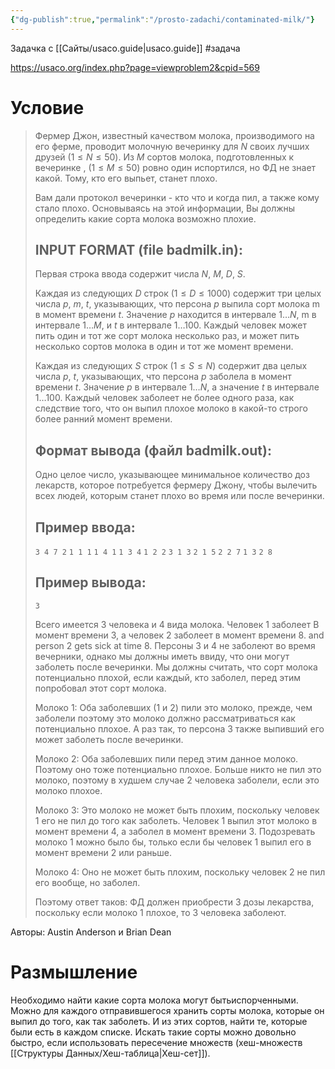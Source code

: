 ```yaml
---
{"dg-publish":true,"permalink":"/prosto-zadachi/contaminated-milk/"}
---
```


Задачка с [[Сайты/usaco.guide\|usaco.guide]] #задача 

https://usaco.org/index.php?page=viewproblem2&cpid=569
<style> .container {font-family: sans-serif; text-align: center;} .button-wrapper button {z-index: 1;height: 40px; width: 100px; margin: 10px;padding: 5px;} .excalidraw .App-menu_top .buttonList { display: flex;} .excalidraw-wrapper { height: 800px; margin: 50px; position: relative;} :root[dir="ltr"] .excalidraw .layer-ui__wrapper .zen-mode-transition.App-menu_bottom--transition-left {transform: none;} </style><script src="https://cdn.jsdelivr.net/npm/react@17/umd/react.production.min.js"></script><script src="https://cdn.jsdelivr.net/npm/react-dom@17/umd/react-dom.production.min.js"></script><script type="text/javascript" src="https://cdn.jsdelivr.net/npm/@excalidraw/excalidraw@0/dist/excalidraw.production.min.js"></script><div id="Drawing_2024-03-22_0301.24.excalidraw.md1"></div><script>(function(){const InitialData={"type":"excalidraw","version":2,"source":"https://github.com/zsviczian/obsidian-excalidraw-plugin/releases/tag/2.0.25","elements":[{"type":"ellipse","version":278,"versionNonce":987148524,"isDeleted":false,"id":"uxk5sPmtcA0R-Ng2-512X","fillStyle":"solid","strokeWidth":0.5,"strokeStyle":"solid","roughness":1,"opacity":100,"angle":0,"x":-89.33332606724332,"y":-231.90477643694197,"strokeColor":"#1e1e1e","backgroundColor":"transparent","width":112.10375540597096,"height":88.57147216796879,"seed":1666810507,"groupIds":[],"frameId":null,"roundness":{"type":2},"boundElements":[],"updated":1711284218697,"link":null,"locked":false},{"type":"freedraw","version":149,"versionNonce":474978772,"isDeleted":false,"id":"axcDAh9tahZ_ssRE6TV2U","fillStyle":"solid","strokeWidth":0.5,"strokeStyle":"solid","roughness":1,"opacity":90,"angle":0,"x":-126.27088061454698,"y":-242.26882863731228,"strokeColor":"#1e1e1e","backgroundColor":"transparent","width":9.305448530683478,"height":248.7915137434055,"seed":1493548459,"groupIds":[],"frameId":null,"roundness":null,"boundElements":[],"updated":1711284218697,"link":null,"locked":false,"points":[[0,0],[0,9.72666149861368],[0,16.2734360533683],[0,20.50800013311948],[0,21.433064176964137],[0,26.524466165016236],[0,31.302543826117642],[0,35.10063102624051],[-0.20317568044073653,39.32691236320974],[-1.015340023922846,43.332470437530276],[-1.790652078270213,47.725944853797614],[-2.0678813954262267,52.20657738911024],[-2.0678813954262267,56.71511093510827],[-2.0678813954262267,60.98382358010036],[-2.0678813954262267,66.18877013920303],[-2.0678813954262267,70.32313669627226],[-2.0678813954262267,74.01572541833272],[-2.0678813954262267,77.62986473375861],[-2.0678813954262267,81.31294013410954],[-2.0678813954262267,85.0919533608546],[-2.0678813954262267,88.26556908517873],[-2.0678813954262267,91.18667947955092],[-2.0678813954262267,93.84009162721108],[-2.0678813954262267,96.68904749946299],[-2.0678813954262267,99.36801782485028],[-2.0678813954262267,102.37690162773148],[-2.0678813954262267,105.48778149172736],[-1.701239869939272,108.26292629330257],[-0.894051088371171,111.16974304013107],[-0.2584866534894985,114.58798365627464],[0.25848073724463916,118.08396372967147],[0.775454044223622,121.2184612430855],[1.2924214349577454,124.01691604934697],[1.5573567953274647,126.93535230104956],[2.0678754791813816,130.06052581258908],[2.584842869915505,133.27044361527746],[2.8433295234050036,136.93863374360026],[3.101816176894488,140.005496745955],[3.4587432283472026,142.72039051003654],[3.6187835676286255,145.28385207108497],[3.6187835676286255,148.180090572132],[3.6187835676286255,150.74319715848978],[3.87727022111811,153.1871032437259],[4.135750958362749,155.8392848124585],[4.644660423619044,158.42690831745082],[4.911205002586371,160.5367122238433],[4.955712912549558,162.37287797370018],[5.1696916560758694,163.95249168213164],[5.428178309565354,165.8755315712813],[6.203632353788976,169.9676561401627],[6.462113091033629,172.38706897174367],[6.720599744523113,174.85589428026375],[6.979086398012598,177.19096512534534],[7.237567135257251,179.36712563391077],[7.237567135257251,185.1187095516414],[7.237567135257251,187.74272979491545],[7.237567135257251,190.17331249676235],[7.237567135257251,192.5065848034113],[7.237567135257251,194.23734673512328],[7.237567135257251,196.06636566120838],[7.237567135257251,197.11462958768934],[7.237567135257251,198.37606764839788],[7.237567135257251,199.26852135066108],[7.237567135257251,200.55570690893168],[7.237567135257251,201.8547722868495],[7.237567135257251,202.7099299816147],[7.237567135257251,203.8360043602871],[7.237567135257251,204.74734271609307],[7.237567135257251,205.4128019361727],[7.237567135257251,205.95998358932636],[7.237567135257251,206.93588000887266],[7.237567135257251,207.99398856677445],[7.237567135257251,209.24373612767076],[7.237567135257251,210.25806447372523],[7.237567135257251,211.30736965929881],[7.237567135257251,211.98522932857193],[7.237567135257251,213.03150539678526],[7.237567135257251,214.08204116128647],[7.237567135257251,214.87974028612442],[7.237567135257251,215.7603141687404],[7.237567135257251,216.4166387067805],[7.237567135257251,216.739429025482],[7.237567135257251,217.47247542666216],[7.237567135257251,218.55311304493083],[7.237567135257251,222.53725431291517],[7.237567135257251,224.8852935666953],[6.720599744523113,226.9723554279066],[6.151646310342684,228.91496625500096],[5.267096711191357,230.79311367827253],[4.555354707695301,231.95814061299936],[4.135750958362749,233.02358531450804],[3.87727022111811,233.48704027062607],[3.6187835676286255,234.1508429421493],[3.6187835676286255,234.4295690692509],[3.101816176894488,234.91725696425092],[2.8754843141334163,235.47953687424703],[2.584842869915505,236.2516778213579],[2.326362132670866,237.2125233140205],[1.9194783097534156,237.9543257575701],[1.7449254218690982,239.16284892439174],[1.19634161868737,240.48685719057286],[0.5169673907341235,242.57614355984552],[0,245.07421878287548],[-0.2584866534894985,246.75892866472],[-0.9047003290908009,248.14531781653872],[-0.775454044223622,248.556804477945],[-0.775454044223622,248.7915137434055],[-0.775454044223622,248.66225562604862]],"lastCommittedPoint":null,"simulatePressure":false,"pressures":[1,1,1,1,1,1,1,1,1,1,1,1,1,1,1,1,1,1,1,1,1,1,1,1,1,1,1,1,1,1,1,1,1,1,1,1,1,1,1,1,1,1,1,1,1,1,1,1,1,1,1,1,1,1,1,1,1,1,1,1,1,1,1,1,1,1,1,1,1,1,1,1,1,1,1,1,1,1,1,1,1,1,1,1,1,1,1,1,1,1,1,1,1,1,1,1,1,1,1,1,1,1,1,1,1,1,1,0]},{"type":"freedraw","version":64,"versionNonce":1164877164,"isDeleted":false,"id":"fFNdzv7irAM6yKpTsf3AX","fillStyle":"solid","strokeWidth":2,"strokeStyle":"solid","roughness":1,"opacity":100,"angle":0,"x":-144.88177767591395,"y":-40.39228456943596,"strokeColor":"#1e1e1e","backgroundColor":"transparent","width":17.318469710164365,"height":11.89027956810935,"seed":1966625739,"groupIds":[],"frameId":null,"roundness":null,"boundElements":[],"updated":1711284218697,"link":null,"locked":false,"points":[[0,0],[0.41446844880778144,-0.41446844880778144],[2.285196901044685,-1.6595776737461847],[3.593373296022662,-2.042429710106319],[4.685109789619105,-2.3263621326709085],[5.648771414827536,-2.3263621326709085],[6.100151315218483,-2.3263621326709085],[6.388509088926526,-2.3263621326709085],[6.654391048471297,-2.3263621326709085],[6.997669323068351,-2.3263621326709085],[7.78339988458643,-2.3263621326709085],[9.147041074979086,-1.4508052256828137],[10.681283101700103,0.42535433932113165],[11.631810663354372,2.692317373755884],[12.53861125936487,4.656936631670817],[12.924232098312132,6.107031907972271],[13.182718751801588,7.355122920312169],[13.42160488612214,7.993414744067081],[13.692273087745917,8.52256368293547],[13.960539293962938,9.046979625928486],[14.244235066733694,9.305448530683464],[14.88568616523537,9.457519688159664],[15.411758656784798,9.56391743543844],[16.11995091337431,9.56391743543844],[17.318469710164365,9.56391743543844],[17.318469710164365,9.56391743543844]],"lastCommittedPoint":null,"simulatePressure":false,"pressures":[1,1,1,1,1,1,1,1,1,1,1,1,1,1,1,1,1,1,1,1,1,1,1,1,1,0]},{"type":"freedraw","version":55,"versionNonce":73744212,"isDeleted":false,"id":"OSm6jWqoHJa5_ajJgzRBH","fillStyle":"solid","strokeWidth":2,"strokeStyle":"solid","roughness":1,"opacity":100,"angle":0,"x":-169.69631004919228,"y":-86.40256574836405,"strokeColor":"#1e1e1e","backgroundColor":"transparent","width":12.665748402945013,"height":3.3603087466288457,"seed":852193963,"groupIds":[],"frameId":null,"roundness":null,"boundElements":[],"updated":1711284218697,"link":null,"locked":false,"points":[[0,0],[0.3659227017383557,-0.25849256973435786],[1.6328392051726155,-1.115851107581534],[2.6915275550691717,-1.6575898154785023],[3.74533796109165,-2.5848547024052095],[4.453474013355134,-2.843323607160187],[5.298934982820583,-3.101816176894488],[5.66106537161383,-3.101816176894488],[6.191184574636679,-3.101816176894488],[6.71703224888202,-3.101816176894488],[7.527933474089878,-3.101816176894488],[8.298882297864623,-3.101816176894488],[9.109904806091777,-3.101816176894488],[9.71752681657415,-3.101816176894488],[10.848405186060063,-3.101816176894488],[12.665748402945013,-3.3603087466288457],[12.665748402945013,-3.3603087466288457]],"lastCommittedPoint":null,"simulatePressure":false,"pressures":[1,1,1,1,1,1,1,1,1,1,1,1,1,1,1,1,0]},{"type":"freedraw","version":125,"versionNonce":1326452716,"isDeleted":false,"id":"DaN3zTn8ieyHY00zi-LKS","fillStyle":"solid","strokeWidth":0.5,"strokeStyle":"solid","roughness":1,"opacity":100,"angle":0,"x":-174.86600466339058,"y":-245.37064481420677,"strokeColor":"#1e1e1e","backgroundColor":"transparent","width":10.080902574907071,"height":238.06441524163162,"seed":937451,"groupIds":[],"frameId":null,"roundness":null,"boundElements":[],"updated":1711284218697,"link":null,"locked":false,"points":[[0,0],[0,3.132746304940156],[-0.2584836953670617,6.268450732302426],[-0.8414379229713802,10.603330659632462],[-1.9003333414374879,17.347163497658897],[-2.584845828037942,23.501099394756295],[-2.9902387572546445,28.909351791686277],[-3.2675834411851383,32.880950620600885],[-3.3602998722615496,37.64123221721081],[-3.3602998722615496,41.9713554836861],[-3.3602998722615496,47.37473289486442],[-3.3602998722615496,54.04513330188419],[-3.3602998722615496,60.094659309970524],[-3.101816176894488,65.68659927682432],[-3.101816176894488,71.15945706745336],[-3.101816176894488,75.74686598971473],[-2.9843136380431474,79.68379562384212],[-2.584845828037942,84.44500015464777],[-2.067875479181396,89.55036448053224],[-1.8093917838143057,93.80563541723828],[-1.550908088447244,97.9861723490719],[-1.0559727935130354,103.02520373776284],[-0.5188103010031284,108.03737537486094],[-0.5169673907341235,111.70251272084411],[0,116.09556116748271],[0.2584866534894843,121.01437446093874],[0.6176559617381656,125.50932430877444],[1.4083384201908586,129.07315187804497],[2.456126088961895,133.25144063683777],[3.6691692668445626,137.87311644923696],[4.837592126111986,141.9457647400911],[5.899167603492515,146.1183975688128],[6.203632353788976,149.59128062233773],[6.46211900727846,152.7686117484241],[6.46211900727846,155.86713849318514],[6.720602702645522,159.05277602703276],[6.720602702645522,161.2257890933411],[6.720602702645522,163.70247117501427],[6.720602702645522,165.2709150131798],[6.720602702645522,166.9824373166584],[6.720602702645522,168.6944802496832],[6.720602702645522,170.69589855052928],[6.720602702645522,172.52177003435722],[6.720602702645522,174.194505436637],[6.720602702645522,176.01954864618673],[6.720602702645522,177.59932800947385],[6.720602702645522,179.16881310673196],[6.46211900727846,182.57484259351705],[6.090294851307959,184.26776422320532],[5.686664963054852,185.87011997681802],[5.267762288736321,187.62416824823694],[4.911210918831216,189.58041010345246],[4.442549667250262,191.4888960302853],[4.135756874607608,196.18251337999035],[4.135756874607608,202.5839849613706],[3.877270221118124,205.04798261409778],[3.877270221118124,207.33468224133284],[3.877270221118124,209.63368765784398],[3.877270221118124,211.3399326709215],[3.877270221118124,212.90343052839725],[3.877270221118124,214.41306689281114],[3.877270221118124,215.4859897278029],[3.877270221118124,216.33835495500156],[3.877270221118124,217.25333771763164],[3.877270221118124,217.9179449984537],[3.877270221118124,219.22652369808102],[3.877270221118124,220.06379066843724],[3.877270221118124,221.12047932757642],[3.877270221118124,222.2368037347455],[3.877270221118124,223.4937927793312],[3.877270221118124,224.5534158959131],[3.877270221118124,226.66518399559388],[3.877270221118124,227.45833944439144],[3.877270221118124,228.52307419651882],[4.135756874607608,229.58146673417312],[4.169804863686181,230.3439523696982],[4.39424056997467,231.38861921931388],[4.652724265341732,231.9823262219226],[4.911210918831216,233.75303463882287],[5.169694614198306,234.66612420310278],[5.169694614198306,235.1981602694552],[5.169694614198306,236.1250228517325],[5.524163465918235,236.78669567511182],[6.720602702645522,238.06441524163162],[6.720602702645522,238.06441524163162]],"lastCommittedPoint":null,"simulatePressure":false,"pressures":[1,1,1,1,1,1,1,1,1,1,1,1,1,1,1,1,1,1,1,1,1,1,1,1,1,1,1,1,1,1,1,1,1,1,1,1,1,1,1,1,1,1,1,1,1,1,1,1,1,1,1,1,1,1,1,1,1,1,1,1,1,1,1,1,1,1,1,1,1,1,1,1,1,1,1,1,1,1,1,1,1,1,1,1,0]},{"type":"freedraw","version":48,"versionNonce":1974088916,"isDeleted":false,"id":"UL3BrXBYXuiEHgxtQuc3H","fillStyle":"solid","strokeWidth":2,"strokeStyle":"solid","roughness":1,"opacity":100,"angle":0,"x":-157.03056164624726,"y":-97.00042979776043,"strokeColor":"#1e1e1e","backgroundColor":"transparent","width":8.141167042807012,"height":0,"seed":1093964715,"groupIds":[],"frameId":null,"roundness":null,"boundElements":[],"updated":1711284218697,"link":null,"locked":false,"points":[[0,0],[1.9111009070539922,0],[3.051492598249439,0],[4.110973724955102,0],[5.680352329806055,0],[6.983843058867393,0],[7.625300073613914,0],[7.903576566107375,0],[8.141167042807012,0],[8.013027095725732,0]],"lastCommittedPoint":null,"simulatePressure":false,"pressures":[1,1,1,1,1,1,1,1,1,0]},{"type":"freedraw","version":58,"versionNonce":954151532,"isDeleted":false,"id":"m-gS4DQnq--bZWNiGfvBK","fillStyle":"solid","strokeWidth":2,"strokeStyle":"solid","roughness":1,"opacity":100,"angle":0,"x":-141.00450745479583,"y":-169.3761484802917,"strokeColor":"#1e1e1e","backgroundColor":"transparent","width":10.339383312151767,"height":13.182718751801616,"seed":1449628811,"groupIds":[],"frameId":null,"roundness":null,"boundElements":[],"updated":1711284218697,"link":null,"locked":false,"points":[[0,0],[0.6698194925298253,-2.420809065364267],[1.7278333905140926,-4.4080520435635435],[2.5848428699155193,-5.824519384170401],[3.5799493364710884,-7.418403075166168],[4.3942376118522475,-8.526208089759564],[5.197616331740676,-9.591865776082614],[6.241312917201924,-10.673213343732584],[6.720599744523128,-10.929434075446721],[7.305343636192816,-11.373318093620014],[7.680315234420448,-11.631810663354344],[8.05956427767046,-12.241870166712545],[8.400748201592705,-12.14877213784365],[8.640734757454254,-12.14877213784365],[8.917721508571674,-12.536499159955468],[9.046961877194008,-12.649002471913434],[9.434688899305797,-12.66575727731231],[9.563929267928131,-12.66575727731231],[10.339383312151767,-13.182718751801616],[10.339383312151767,-13.182718751801616]],"lastCommittedPoint":null,"simulatePressure":false,"pressures":[1,1,1,1,1,1,1,1,1,1,1,1,1,1,1,1,1,1,1,0]},{"type":"freedraw","version":52,"versionNonce":766802516,"isDeleted":false,"id":"mUo1zZi14II0oNDOiv--C","fillStyle":"solid","strokeWidth":2,"strokeStyle":"solid","roughness":1,"opacity":100,"angle":0,"x":-167.36994791652143,"y":-209.6997587799201,"strokeColor":"#1e1e1e","backgroundColor":"transparent","width":13.699689100658134,"height":3.101816176894488,"seed":1870407595,"groupIds":[],"frameId":null,"roundness":null,"boundElements":[],"updated":1711284218697,"link":null,"locked":false,"points":[[0,0],[0.32465985207227277,0],[3.205551613993322,1.0339466139579372],[5.7844693646973155,1.6487154482121298],[7.734102774421814,2.5848547024052095],[9.188543532561368,2.8433236071601584],[10.254488156759379,3.101816176894488],[10.821572057569028,3.101816176894488],[11.273170859019217,3.101816176894488],[11.502567336609616,3.101816176894488],[11.631813621476766,3.101816176894488],[12.774264165878009,3.101816176894488],[13.699689100658134,3.101816176894488],[13.699689100658134,3.101816176894488]],"lastCommittedPoint":null,"simulatePressure":false,"pressures":[1,1,1,1,1,1,1,1,1,1,1,1,1,0]},{"type":"freedraw","version":47,"versionNonce":296092908,"isDeleted":false,"id":"PaS49U4aHr2s0Uq54GsNZ","fillStyle":"solid","strokeWidth":2,"strokeStyle":"solid","roughness":1,"opacity":100,"angle":0,"x":-157.80601569047087,"y":-134.22222392049434,"strokeColor":"#1e1e1e","backgroundColor":"transparent","width":8.271513749215188,"height":0,"seed":881953547,"groupIds":[],"frameId":null,"roundness":null,"boundElements":[],"updated":1711284218697,"link":null,"locked":false,"points":[[0,0],[0.2953271101345365,0],[2.4395398965410777,0],[4.298364864151409,0],[5.791790717692066,0],[6.587780047770025,0],[6.764492365022477,0],[8.271513749215188,0],[8.271513749215188,0]],"lastCommittedPoint":null,"simulatePressure":false,"pressures":[1,1,1,1,1,1,1,1,0]},{"type":"freedraw","version":45,"versionNonce":1197084628,"isDeleted":false,"id":"0AqGpmnr27jGHVzg2uzJ5","fillStyle":"solid","strokeWidth":2,"strokeStyle":"solid","roughness":1,"opacity":100,"angle":0,"x":-141.2629941082853,"y":-224.95034709465824,"strokeColor":"#1e1e1e","backgroundColor":"transparent","width":7.496053788746735,"height":0,"seed":737888587,"groupIds":[],"frameId":null,"roundness":null,"boundElements":[],"updated":1711284218697,"link":null,"locked":false,"points":[[0,0],[1.740890542885353,0],[2.5471800552371064,0],[3.325852536656015,0],[5.6992547320834035,0],[7.496053788746735,0],[7.496053788746735,0]],"lastCommittedPoint":null,"simulatePressure":false,"pressures":[1,1,1,1,1,1,0]},{"type":"freedraw","version":67,"versionNonce":2129561452,"isDeleted":false,"id":"UNcZT-AfRX6TUj3FRYf5b","fillStyle":"solid","strokeWidth":0.5,"strokeStyle":"solid","roughness":1,"opacity":100,"angle":0,"x":-49.764814650134085,"y":-182.8272553917168,"strokeColor":"#1e1e1e","backgroundColor":"transparent","width":0.6303695681365511,"height":0.8229835604756488,"seed":463405061,"groupIds":[],"frameId":null,"roundness":null,"boundElements":[],"updated":1711284218697,"link":null,"locked":false,"points":[[0,0],[0.05618188654614187,-0.1050615946894311],[0.12257159328554224,-0.18065797773346048],[0.1644561191102838,-0.223849040418429],[0.20572745432271944,-0.24514478968379194],[0.29767478547215376,-0.24514478968379194],[0.3211227135532795,-0.24514478968379194],[0.36372944165475474,-0.24514478968379194],[0.43527796510116445,-0.24514478968379194],[0.5068785897107091,-0.24514478968379194],[0.5432892871805493,-0.24514478968379194],[0.560925931680913,-0.24514478968379194],[0.6128595695404329,-0.23363764663753273],[0.6303695681365511,-0.16777215775493914],[0.6303695681365511,-0.14322208968434325],[0.6303695681365511,-0.09132933119897757],[0.6303695681365511,-0.018035018009271653],[0.6303695681365511,0.0655993721724144],[0.5838119687565069,0.16912839110923983],[0.5603287721957173,0.2358515452927179],[0.5603287721957173,0.2538977850909703],[0.5340633735233595,0.26265398672356355],[0.5428179720432382,0.30021331445152555],[0.5253079734471271,0.32191304812027965],[0.5253079734471271,0.3589593797804014],[0.49780497176115546,0.38522477845276626],[0.4792048565209157,0.44883949708778914],[0.45994666351243296,0.48560849024875097],[0.4552671775062933,0.5414801744851445],[0.43242041669213904,0.5656647328574138],[0.43775637735382134,0.5778387707918569],[0.43775637735382134,0.5778387707918569]],"lastCommittedPoint":null,"simulatePressure":false,"pressures":[1,1,1,1,1,1,1,1,1,1,1,1,1,1,1,1,1,1,1,1,1,1,1,1,1,1,1,1,1,1,1,0]},{"type":"freedraw","version":88,"versionNonce":313587028,"isDeleted":false,"id":"RweCBIkuTcxwSVyiHkPy8","fillStyle":"solid","strokeWidth":0.5,"strokeStyle":"solid","roughness":1,"opacity":100,"angle":0,"x":-51.30300048688576,"y":-183.3831114525364,"strokeColor":"#1e1e1e","backgroundColor":"transparent","width":2.5775496333668215,"height":2.8753994636200275,"seed":1078141035,"groupIds":[],"frameId":null,"roundness":null,"boundElements":[],"updated":1711284218697,"link":null,"locked":false,"points":[[0,0],[0.3445826006647863,-0.5139466788996856],[0.536812258461822,-0.6971927749354165],[0.7350085828702859,-0.8724778966498263],[0.8773443640565901,-1.0087599601913837],[1.0042306844379283,-1.1124440337611077],[1.0808355937889687,-1.1647575095760203],[1.186391788979627,-1.2232636700467765],[1.301890680509942,-1.2810131158119304],[1.4875254359247307,-1.339980751640212],[1.6979519061155344,-1.3746931377956173],[1.8734363012797886,-1.3746931377956173],[2.0222621040852715,-1.3716704742037678],[2.1497383787589115,-1.2869949901339908],[2.2773048508887968,-1.1159994916294238],[2.354239610239709,-0.8988973608688013],[2.405712991142373,-0.6454592897403302],[2.4286252426440527,-0.4297206088997143],[2.44008031958726,-0.2167434385508784],[2.44008031958726,-0.007196393558473346],[2.3828720585595846,0.2173076970562704],[2.254026041120163,0.42846623497334235],[2.088329118766204,0.6401654332240696],[1.686589124243831,0.9704139799991935],[1.2294689403942058,1.1287991399552766],[1.0070808191745328,1.1755675698263417],[0.5922758279957279,1.1914003698203715],[0.4169990967423658,1.181474454402803],[0.21843306764406378,1.1115189854308198],[0.042555894022086704,0.9467450137919116],[-0.08355745513537727,0.687015670090318],[-0.12831741839351452,0.3825211190924449],[-0.13746931377956173,0.05559362168014559],[-0.12083207833274656,-0.22583660070961287],[-0.04496080991942364,-0.4370433837777057],[0.060373562457328944,-0.6060702703593392],[0.1969723659033562,-0.7666841465307925],[0.3681010629770469,-0.9199658085555882],[0.5572162865145316,-1.0622989677228247],[0.8244482756028049,-1.2255841569298411],[1.117967579148555,-1.378071871578129],[1.3869253811932438,-1.5068229719269652],[1.6273671525650855,-1.61829024692463],[1.795365158860939,-1.6766752701140035],[1.9003932794095135,-1.683999093799656],[1.9651524309748822,-1.683999093799656],[2.1242796223297304,-1.6185115453347123],[2.278459063686455,-1.2994632152485224],[2.314067131558538,-1.029264149372807],[2.2737383805403866,-0.9199700037861192],[1.837153325697308,-0.6380332073107127],[1.752733750689444,-0.5727889822161103],[1.752733750689444,-0.5727889822161103]],"lastCommittedPoint":null,"simulatePressure":false,"pressures":[1,1,1,1,1,1,1,1,1,1,1,1,1,1,1,1,1,1,1,1,1,1,1,1,1,1,1,1,1,1,1,1,1,1,1,1,1,1,1,1,1,1,1,1,1,1,1,1,1,1,1,1,0]},{"type":"freedraw","version":37,"versionNonce":1694677484,"isDeleted":false,"id":"pLM49ya59TL0XrpaioNFF","fillStyle":"solid","strokeWidth":0.5,"strokeStyle":"solid","roughness":1,"opacity":100,"angle":0,"x":-50.10014399131457,"y":-183.39456757828725,"strokeColor":"#1e1e1e","backgroundColor":"transparent","width":0.0001,"height":0.0001,"seed":894628395,"groupIds":[],"frameId":null,"roundness":null,"boundElements":[],"updated":1711284218697,"link":null,"locked":false,"points":[[0,0],[0.0001,0.0001]],"lastCommittedPoint":null,"simulatePressure":false,"pressures":[1,0]},{"type":"freedraw","version":57,"versionNonce":1829710548,"isDeleted":false,"id":"gexs-pOjnb6wZdGwWGtZh","fillStyle":"solid","strokeWidth":0.5,"strokeStyle":"solid","roughness":1,"opacity":100,"angle":0,"x":-17.476545811753063,"y":-183.68287679940724,"strokeColor":"#1e1e1e","backgroundColor":"transparent","width":2.8771206696626486,"height":2.1523496451044366,"seed":486451691,"groupIds":[],"frameId":null,"roundness":null,"boundElements":[],"updated":1711284218697,"link":null,"locked":false,"points":[[0,0],[0.44287686331607645,-1.1954997995138683],[1.1999335045396968,-1.42758063129682],[1.6125596307759018,-1.4715054776865202],[1.971828479658157,-1.4715054776865202],[2.2846711084309277,-1.4715054776865202],[2.5065554240297736,-1.4261751166423835],[2.6872857075362404,-1.2660128008045035],[2.8771206696626486,-0.7701074178540637],[2.7400759532270236,-0.2969436239476977],[2.4259203043264215,0.0027768465490680683],[2.0760376391451096,0.2778233966957373],[1.7183974982315284,0.5011695279652315],[1.470230661819695,0.6369193210282162],[1.2935379654750712,0.6588827495983764],[1.1595355146648778,0.6808441674179164],[1.0482304163860157,0.6808441674179164],[0.9137192456794381,0.6501661458401031],[0.8239432538457372,0.5497492619444131],[0.7557184867135582,0.4132936954283082],[0.7467344531283331,0.30747794622905644],[0.7467344531283331,0.30747794622905644]],"lastCommittedPoint":null,"simulatePressure":false,"pressures":[1,1,1,1,1,1,1,1,1,1,1,1,1,1,1,1,1,1,1,1,1,0]},{"type":"freedraw","version":38,"versionNonce":250387564,"isDeleted":false,"id":"ZKrqOTWUw_blIEhv0jfcC","fillStyle":"solid","strokeWidth":0.5,"strokeStyle":"solid","roughness":1,"opacity":100,"angle":0,"x":-16.048253499876914,"y":-184.59443409417005,"strokeColor":"#1e1e1e","backgroundColor":"transparent","width":0.3659653525000053,"height":0.045746977854093984,"seed":2026385925,"groupIds":[],"frameId":null,"roundness":null,"boundElements":[],"updated":1711284218697,"link":null,"locked":false,"points":[[0,0],[0.3659653525000053,0.045746977854093984],[0.3659653525000053,0.045746977854093984]],"lastCommittedPoint":null,"simulatePressure":false,"pressures":[1,1,0]},{"type":"freedraw","version":43,"versionNonce":420130900,"isDeleted":false,"id":"OEgbepMmxsSzwiWvTR5j-","fillStyle":"solid","strokeWidth":0.5,"strokeStyle":"solid","roughness":1,"opacity":100,"angle":0,"x":-15.956761638235271,"y":-185.28061782131596,"strokeColor":"#1e1e1e","backgroundColor":"transparent","width":1.395240943218873,"height":2.287277694441997,"seed":142641029,"groupIds":[],"frameId":null,"roundness":null,"boundElements":[],"updated":1711284218697,"link":null,"locked":false,"points":[[0,0],[0.1274197614421837,0.2790301796714516],[0.6614486130557964,1.1294096650128722],[0.9289781792339369,1.643293596414253],[1.1605924100108354,2.000960163176103],[1.3138864577463991,2.150040949012805],[1.395240943218873,2.287277694441997],[1.372369548358371,2.241534904720993]],"lastCommittedPoint":null,"simulatePressure":false,"pressures":[1,1,1,1,1,1,1,0]},{"type":"freedraw","version":44,"versionNonce":1450585836,"isDeleted":false,"id":"29Z3A5e5IhAcPZuQl6DLX","fillStyle":"solid","strokeWidth":0.5,"strokeStyle":"solid","roughness":1,"opacity":100,"angle":0,"x":-14.630139067730994,"y":-185.55509131217434,"strokeColor":"#1e1e1e","backgroundColor":"transparent","width":0.4574572141416411,"height":2.2872776944420252,"seed":599153125,"groupIds":[],"frameId":null,"roundness":null,"boundElements":[],"updated":1711284218697,"link":null,"locked":false,"points":[[0,0],[0,0.15408979302463877],[0.05895634965230556,0.6668638691544402],[0.18298372328327872,1.1629649874121526],[0.32022046871246346,1.654681130313861],[0.4117102362875471,2.038067022444409],[0.4574572141416411,2.2074016199539415],[0.4574572141416411,2.2872776944420252],[0.4574572141416411,2.2415349047210213]],"lastCommittedPoint":null,"simulatePressure":false,"pressures":[1,1,1,1,1,1,1,1,0]},{"type":"freedraw","version":88,"versionNonce":377062868,"isDeleted":false,"id":"nA6JSLrLHcTl9KZrTcMu1","fillStyle":"solid","strokeWidth":0.5,"strokeStyle":"solid","roughness":1,"opacity":100,"angle":0,"x":-53.66660193579069,"y":-194.63711637244253,"strokeColor":"#1e1e1e","backgroundColor":"transparent","width":18.41876159863508,"height":4.958897353478676,"seed":193342277,"groupIds":[],"frameId":null,"roundness":null,"boundElements":[],"updated":1711284218697,"link":null,"locked":false,"points":[[0,0],[0.7068924651120341,0],[1.4129985363065103,-0.0590362938930582],[2.427746654640927,-0.11806718301690466],[3.537176870887258,-0.1611215744068204],[4.354849538952003,-0.17710347690993444],[4.888916401970185,-0.17710347690993444],[5.261082052625497,-0.3542069538198973],[5.611413786934158,-0.4132432477129555],[5.854781085340242,-0.47227413683680197],[6.0969350130625415,-0.5313104307298602],[6.397992817832666,-0.59034672462289],[6.785266149574177,-0.7674502015328528],[7.17740917835841,-0.8264810906566993],[7.537473550791013,-0.9445536784428157],[7.837632812682834,-1.0626208614597203],[8.083257953419213,-1.1171874112303044],[8.29109970392097,-1.1479297383990001],[8.382898357468527,-1.2200455737386449],[8.52262650421791,-1.261386653294437],[8.601565860663477,-1.298760632262713],[8.692938888637094,-1.4832848572743842],[9.237926087809363,-2.15377890425745],[9.597751299205193,-2.5136068180378857],[9.938867902040109,-2.8737103750471533],[10.212968069268804,-3.2357001965046948],[10.382410285847946,-3.4240023551821537],[10.566545367477751,-3.6595043632204067],[10.74835099358544,-3.904421479192507],[10.929675595234976,-4.022639995746829],[11.188099229419926,-4.162991042145677],[11.530875096397047,-4.309519739731911],[11.914689375855154,-4.45196783657758],[12.430261118695555,-4.604690399658779],[13.0920534872782,-4.698544216691886],[13.872999397485508,-4.781793876568713],[14.487359511632057,-4.829118035620951],[15.03858381445282,-4.958897353478676],[15.46214476655485,-4.958897353478676],[15.763528208668838,-4.958897353478676],[15.884957158123662,-4.958897353478676],[16.00952627847952,-4.958897353478676],[16.13321982622614,-4.958897353478676],[16.43377363626903,-4.958897353478676],[16.7071441596567,-4.958897353478676],[17.095747064619637,-4.889348783505596],[17.45446429833094,-4.74250660930619],[17.755974752520963,-4.604690399658779],[17.869561381877027,-4.486623216641846],[17.94648746179827,-4.486623216641846],[18.062660273213098,-4.486623216641846],[18.41876159863508,-4.486623216641846],[18.41876159863508,-4.486623216641846]],"lastCommittedPoint":null,"simulatePressure":false,"pressures":[1,1,1,1,1,1,1,1,1,1,1,1,1,1,1,1,1,1,1,1,1,1,1,1,1,1,1,1,1,1,1,1,1,1,1,1,1,1,1,1,1,1,1,1,1,1,1,1,1,1,1,1,0]},{"type":"freedraw","version":72,"versionNonce":1277784428,"isDeleted":false,"id":"ZT4skNLMgNMg2GCxm-Rcd","fillStyle":"solid","strokeWidth":0.5,"strokeStyle":"solid","roughness":1,"opacity":100,"angle":0,"x":-23.795147929517128,"y":-199.77311720283114,"strokeColor":"#1e1e1e","backgroundColor":"transparent","width":13.400830653647951,"height":5.549244078101594,"seed":1442690437,"groupIds":[],"frameId":null,"roundness":null,"boundElements":[],"updated":1711284218697,"link":null,"locked":false,"points":[[0,0],[0.6350090348476769,-0.0590362938930582],[1.336439980690379,-0.17710347690996286],[1.781133580336288,-0.21167238066718141],[2.2632443971040104,-0.23613977080302107],[2.6906805687172763,-0.23613977080302107],[3.232184394144774,-0.23613977080302107],[3.9513537924782725,-0.17710347690996286],[4.743249765070203,0.3088285116770635],[5.538231860871235,0.9215347664506339],[6.245645886210376,1.581927299812321],[6.774751171109564,2.206680785116646],[7.197728408138765,2.624793729872323],[7.644173153003145,2.921412867942877],[7.88896595928383,3.010759107469198],[8.070198679857093,3.1878625843791326],[8.252469116115371,3.3059297673960373],[8.436890650512382,3.537026888542158],[8.675111257454617,3.6601367212159346],[8.977172998102304,3.9002111639913153],[9.219274229324974,4.07337996892889],[9.460208030401994,4.250483445838853],[9.820689921254754,4.38951572855467],[10.207109299463795,4.690307348442047],[10.598333517485251,4.931024958751351],[11.050464079540461,5.206046639127408],[11.39827178663608,5.294965901887508],[11.777589298125775,5.313104307298573],[11.971069225689938,5.313104307298573],[12.159571360827528,5.313104307298573],[12.341468868011496,5.313104307298573],[12.464265224072108,5.313104307298573],[12.618484908219713,5.313104307298573],[12.713425083860585,5.313104307298573],[13.06633489307422,4.880160675877846],[13.400830653647951,4.368550628855758],[13.400830653647951,4.368550628855758]],"lastCommittedPoint":null,"simulatePressure":false,"pressures":[1,1,1,1,1,1,1,1,1,1,1,1,1,1,1,1,1,1,1,1,1,1,1,1,1,1,1,1,1,1,1,1,1,1,1,1,0]},{"type":"ellipse","version":69,"versionNonce":1150674516,"isDeleted":false,"id":"jlSaDOtVD41bECuW5ZDSG","fillStyle":"solid","strokeWidth":0.5,"strokeStyle":"solid","roughness":1,"opacity":100,"angle":0,"x":-52.65323223461302,"y":-166.72261903039478,"strokeColor":"#e03131","backgroundColor":"transparent","width":34.98902507682154,"height":11.012485580924363,"seed":389733996,"groupIds":[],"frameId":null,"roundness":{"type":2},"boundElements":[],"updated":1711284218697,"link":null,"locked":false},{"type":"freedraw","version":34,"versionNonce":1713513196,"isDeleted":false,"id":"0n_oIl-KvYYqVcJUG9Gl6","fillStyle":"solid","strokeWidth":0.5,"strokeStyle":"solid","roughness":1,"opacity":90,"angle":0,"x":-26.59887576159798,"y":-59.06961236309428,"strokeColor":"#1e1e1e","backgroundColor":"transparent","width":55.17144462660181,"height":53.99812070564752,"seed":961268820,"groupIds":[],"frameId":null,"roundness":null,"boundElements":[],"updated":1711284222598,"link":null,"locked":false,"points":[[0,0],[2.469775740763339,4.4523334198405],[5.9080780133610205,7.870906631370218],[10.312123149192047,10.888175225247522],[14.559750447735567,12.909574968655477],[19.053755234419313,14.73263452141947],[22.780364954165577,16.8250406311075],[27.362519246546213,20.21125939939003],[32.333923198293675,24.89080406454451],[40.749455352005825,34.50638640004087],[48.8656594689443,43.21662235416227],[52.83693540514989,47.52114753468322],[54.82176717414964,50.33578635023645],[55.17144462660181,51.007456682169504],[55.161131362604834,51.5059006860825],[54.899040597607836,51.33973240303976],[53.65171368351889,51.33973240303976],[51.26136376570574,51.33973240303976],[47.523505286776924,51.33973240303976],[44.251219184183725,51.33973240303976],[41.18109130949591,51.33973240303976],[38.297149793691645,51.04901396423401],[36.07275520066763,51.007456682169504],[34.201437786501856,51.02412827116757],[32.35299817329694,51.69494677008612],[30.835868363169027,52.536618633627256],[29.694533814169972,53.001232697821536],[28.845058551763913,53.39818688257844],[28.336635932538186,53.66581456216966],[28.245155151302455,53.7936807821676],[27.271966354844125,53.934841681713294],[26.749823139563432,53.99812070564752],[26.749823139563432,53.99812070564752]],"lastCommittedPoint":null,"simulatePressure":false,"pressures":[1,1,1,1,1,1,1,1,1,1,1,1,1,1,1,1,1,1,1,1,1,1,1,1,1,1,1,1,1,1,1,1,0]},{"type":"freedraw","version":38,"versionNonce":853496300,"isDeleted":false,"id":"CP3CifjAbvP4w2y1y_BNH","fillStyle":"solid","strokeWidth":0.5,"strokeStyle":"solid","roughness":1,"opacity":90,"angle":0,"x":-31.58331580072806,"y":-52.922131244399225,"strokeColor":"#1e1e1e","backgroundColor":"transparent","width":25.836019273258806,"height":59.48098953738679,"seed":623212372,"groupIds":[],"frameId":null,"roundness":null,"boundElements":[],"updated":1711284223663,"link":null,"locked":false,"points":[[0,0],[-6.893428247231711,7.536820765344146],[-10.166611816750901,12.176177165778824],[-12.211376122842267,16.281525533945143],[-13.509843440408858,20.311364989897555],[-14.288730647390167,24.64159727389182],[-14.621029185216145,28.0793519395516],[-14.621029185216145,31.13901443720411],[-14.621029185216145,33.30656438781409],[-14.621029185216145,36.13763141150406],[-14.332052440699016,39.326620414322235],[-13.504991034486977,42.10758140319507],[-12.635026145821428,43.84751118052617],[-12.122633376295994,44.69998306978681],[-12.010206629685854,44.85997556347445],[-11.879587163694609,44.85997556347445],[-12.60289987213173,45.14357511208755],[-13.610983399576881,45.19225128434471],[-14.120341513988166,45.19225128434471],[-14.350891640492904,45.19225128434471],[-14.454876113477198,45.19225128434471],[-14.720754493127941,45.2919765922565],[-15.20161422981306,45.48254380664315],[-16.565718323407623,46.045666274442794],[-19.032448000578945,46.62740737813084],[-21.767010709943207,47.477202077917354],[-23.86316260319947,48.12079234297954],[-25.24729998393861,48.34908359086552],[-25.836019273258806,48.51522145130059],[-25.752942737389333,49.08914394481985],[-25.752942737389333,49.69011213654943],[-25.06331926411049,51.12806711024035],[-22.31721878079091,53.656368342490964],[-18.480631334351187,56.686399220282],[-14.885614604041308,59.09945961471385],[-11.630365161738112,59.48098953738679],[-11.630365161738112,59.48098953738679]],"lastCommittedPoint":null,"simulatePressure":false,"pressures":[1,1,1,1,1,1,1,1,1,1,1,1,1,1,1,1,1,1,1,1,1,1,1,1,1,1,1,1,1,1,1,1,1,1,1,1,0]},{"type":"freedraw","version":12,"versionNonce":846505940,"isDeleted":false,"id":"LuVlgn5ZEcwnULO_TzoMx","fillStyle":"solid","strokeWidth":0.5,"strokeStyle":"solid","roughness":1,"opacity":90,"angle":0,"x":-74.60275600737384,"y":-112.54043030720015,"strokeColor":"#1e1e1e","backgroundColor":"transparent","width":52.90868269095648,"height":21.38278029711887,"seed":347448300,"groupIds":[],"frameId":null,"roundness":null,"boundElements":[],"updated":1711284225717,"link":null,"locked":false,"points":[[0,0],[-10.042930471040222,-4.51670474457967],[-15.967864655799701,-6.64713208779051],[-19.989609718514032,-7.6758531181793614],[-24.13152449659634,-8.772439418065915],[-29.538308352665013,-10.125980092625923],[-37.45254324957557,-13.475221495506503],[-43.532106844606915,-16.557368890252974],[-49.757063748144276,-20.150162281005464],[-52.90868269095648,-21.38278029711887],[-52.634536115984815,-21.38278029711887]],"lastCommittedPoint":null,"simulatePressure":false,"pressures":[1,1,1,1,1,1,1,1,1,1,0]},{"type":"freedraw","version":26,"versionNonce":1730821460,"isDeleted":false,"id":"qaI436to83XjoeUKJnf6e","fillStyle":"solid","strokeWidth":0.5,"strokeStyle":"solid","roughness":1,"opacity":90,"angle":0,"x":-75.52542022149558,"y":-113.22863181439796,"strokeColor":"#1e1e1e","backgroundColor":"transparent","width":11.722107730618887,"height":15.436051059143992,"seed":2075280236,"groupIds":[],"frameId":null,"roundness":null,"boundElements":[],"updated":1711284230100,"link":null,"locked":false,"points":[[0,0],[0.9988542444758792,1.59677057985418],[2.7881617260566145,4.472413338577169],[4.518188668192948,7.259512498950954],[5.73222840192463,8.95638739178338],[6.326521388324522,9.92439535448706],[6.6154489359678905,10.356317678895593],[6.731507672673644,10.718981972098092],[6.847566409379397,10.89926749150176],[7.0155102283771384,11.193693816553676],[7.196034825059428,11.60661746655343],[7.659993504804916,12.313946190291475],[8.14421531212173,12.902692583827061],[8.616770148241216,13.463025971004114],[9.090127221451226,13.616513583887112],[9.564605301456595,13.69514344441562],[9.80627524035664,13.927260917827127],[10.071534137415242,13.927260917827127],[10.285465799165323,14.0433249673613],[10.65250255015259,14.250397767628797],[10.909685948021774,14.719892414581764],[11.198772880517552,14.855752062786806],[11.378341168085313,15.092289809438839],[11.722107730618887,15.436051059143992],[11.722107730618887,15.436051059143992]],"lastCommittedPoint":null,"simulatePressure":false,"pressures":[1,1,1,1,1,1,1,1,1,1,1,1,1,1,1,1,1,1,1,1,1,1,1,1,0]},{"type":"freedraw","version":3,"versionNonce":1718962900,"isDeleted":false,"id":"roLQVbV40eH5YXA8-qi6F","fillStyle":"solid","strokeWidth":0.5,"strokeStyle":"solid","roughness":1,"opacity":90,"angle":0,"x":-31.758855766927983,"y":-140.84639766487564,"strokeColor":"#1e1e1e","backgroundColor":"transparent","width":0.0001,"height":0.0001,"seed":368207724,"groupIds":[],"frameId":null,"roundness":null,"boundElements":[],"updated":1711284236270,"link":null,"locked":false,"points":[[0,0],[0.0001,0.0001]],"lastCommittedPoint":null,"simulatePressure":false,"pressures":[1,0]},{"type":"freedraw","version":3,"versionNonce":2014038868,"isDeleted":false,"id":"MmQ3Xn0fgd3v3EGvFQPqh","fillStyle":"solid","strokeWidth":0.5,"strokeStyle":"solid","roughness":1,"opacity":90,"angle":0,"x":-30.14780277497695,"y":-140.57789117409502,"strokeColor":"#1e1e1e","backgroundColor":"transparent","width":0.0001,"height":0.0001,"seed":159780588,"groupIds":[],"frameId":null,"roundness":null,"boundElements":[],"updated":1711284236771,"link":null,"locked":false,"points":[[0,0],[0.0001,0.0001]],"lastCommittedPoint":null,"simulatePressure":false,"pressures":[1,0]},{"type":"freedraw","version":3,"versionNonce":1434196948,"isDeleted":false,"id":"JVMDfy-8_YhdhLZYjHIU_","fillStyle":"solid","strokeWidth":0.5,"strokeStyle":"solid","roughness":1,"opacity":90,"angle":0,"x":-29.534068887155552,"y":-140.92311681522736,"strokeColor":"#1e1e1e","backgroundColor":"transparent","width":0.0001,"height":0.0001,"seed":1083237996,"groupIds":[],"frameId":null,"roundness":null,"boundElements":[],"updated":1711284237205,"link":null,"locked":false,"points":[[0,0],[0.0001,0.0001]],"lastCommittedPoint":null,"simulatePressure":false,"pressures":[1,0]},{"type":"freedraw","version":3,"versionNonce":962083924,"isDeleted":false,"id":"BP7czPGhTNAFGbDtGQ7sP","fillStyle":"solid","strokeWidth":0.5,"strokeStyle":"solid","roughness":1,"opacity":90,"angle":0,"x":-28.191524141893556,"y":-141.76699937456192,"strokeColor":"#1e1e1e","backgroundColor":"transparent","width":0.0001,"height":0.0001,"seed":371256812,"groupIds":[],"frameId":null,"roundness":null,"boundElements":[],"updated":1711284237554,"link":null,"locked":false,"points":[[0,0],[0.0001,0.0001]],"lastCommittedPoint":null,"simulatePressure":false,"pressures":[1,0]},{"type":"freedraw","version":3,"versionNonce":1332882644,"isDeleted":false,"id":"Q_U5PZwZ3e7ozP03uL6nc","fillStyle":"solid","strokeWidth":0.5,"strokeStyle":"solid","roughness":1,"opacity":90,"angle":0,"x":-27.347639826650582,"y":-141.8053589497378,"strokeColor":"#1e1e1e","backgroundColor":"transparent","width":0.0001,"height":0.0001,"seed":1476666732,"groupIds":[],"frameId":null,"roundness":null,"boundElements":[],"updated":1711284237921,"link":null,"locked":false,"points":[[0,0],[0.0001,0.0001]],"lastCommittedPoint":null,"simulatePressure":false,"pressures":[1,0]},{"type":"freedraw","version":3,"versionNonce":1021046100,"isDeleted":false,"id":"wz9sMNsb1qrZf7j6hEHSk","fillStyle":"solid","strokeWidth":0.5,"strokeStyle":"solid","roughness":1,"opacity":90,"angle":0,"x":-24.815985125013245,"y":-143.91507237170785,"strokeColor":"#1e1e1e","backgroundColor":"transparent","width":0.0001,"height":0.0001,"seed":1053330668,"groupIds":[],"frameId":null,"roundness":null,"boundElements":[],"updated":1711284238234,"link":null,"locked":false,"points":[[0,0],[0.0001,0.0001]],"lastCommittedPoint":null,"simulatePressure":false,"pressures":[1,0]},{"type":"freedraw","version":3,"versionNonce":669482452,"isDeleted":false,"id":"qTJ79aAxriTICW15WHNEP","fillStyle":"solid","strokeWidth":0.5,"strokeStyle":"solid","roughness":1,"opacity":90,"angle":0,"x":-26.580471149942525,"y":-142.91775326757823,"strokeColor":"#1e1e1e","backgroundColor":"transparent","width":0.0001,"height":0.0001,"seed":1706828908,"groupIds":[],"frameId":null,"roundness":null,"boundElements":[],"updated":1711284238716,"link":null,"locked":false,"points":[[0,0],[0.0001,0.0001]],"lastCommittedPoint":null,"simulatePressure":false,"pressures":[1,0]},{"type":"freedraw","version":3,"versionNonce":1076289108,"isDeleted":false,"id":"3LHA3iGd_w_APwYpCYXK5","fillStyle":"solid","strokeWidth":0.5,"strokeStyle":"solid","roughness":1,"opacity":90,"angle":0,"x":-33.86856743298962,"y":-141.42177373342957,"strokeColor":"#1e1e1e","backgroundColor":"transparent","width":0.0001,"height":0.0001,"seed":1122823148,"groupIds":[],"frameId":null,"roundness":null,"boundElements":[],"updated":1711284239602,"link":null,"locked":false,"points":[[0,0],[0.0001,0.0001]],"lastCommittedPoint":null,"simulatePressure":false,"pressures":[1,0]},{"type":"freedraw","version":3,"versionNonce":1181486804,"isDeleted":false,"id":"4CdAADgZADWr0XP1gyXTL","fillStyle":"solid","strokeWidth":0.5,"strokeStyle":"solid","roughness":1,"opacity":90,"angle":0,"x":-34.63573610969768,"y":-141.9971498019835,"strokeColor":"#1e1e1e","backgroundColor":"transparent","width":0.0001,"height":0.0001,"seed":522773356,"groupIds":[],"frameId":null,"roundness":null,"boundElements":[],"updated":1711284240079,"link":null,"locked":false,"points":[[0,0],[0.0001,0.0001]],"lastCommittedPoint":null,"simulatePressure":false,"pressures":[1,0]},{"type":"freedraw","version":3,"versionNonce":348720980,"isDeleted":false,"id":"BxsB2uUtFgG_LaIJKQv8M","fillStyle":"solid","strokeWidth":0.5,"strokeStyle":"solid","roughness":1,"opacity":90,"angle":0,"x":-35.97828085495968,"y":-142.68760284015664,"strokeColor":"#1e1e1e","backgroundColor":"transparent","width":0.0001,"height":0.0001,"seed":234752748,"groupIds":[],"frameId":null,"roundness":null,"boundElements":[],"updated":1711284240523,"link":null,"locked":false,"points":[[0,0],[0.0001,0.0001]],"lastCommittedPoint":null,"simulatePressure":false,"pressures":[1,0]},{"type":"freedraw","version":3,"versionNonce":646963156,"isDeleted":false,"id":"YYQPew9WIzcPfVUGB3gbg","fillStyle":"solid","strokeWidth":0.5,"strokeStyle":"solid","roughness":1,"opacity":90,"angle":0,"x":-36.43858170980283,"y":-144.1835806183969,"strokeColor":"#1e1e1e","backgroundColor":"transparent","width":0.0001,"height":0.0001,"seed":1706713708,"groupIds":[],"frameId":null,"roundness":null,"boundElements":[],"updated":1711284240997,"link":null,"locked":false,"points":[[0,0],[0.0001,0.0001]],"lastCommittedPoint":null,"simulatePressure":false,"pressures":[1,0]},{"id":"5zFLDuHFD-_Ispk9MJEZk","type":"freedraw","x":-63.57686783532415,"y":-102.1142138782854,"width":28.13955307006836,"height":22.72289276123047,"angle":0,"strokeColor":"#1e1e1e","backgroundColor":"transparent","fillStyle":"solid","strokeWidth":0.5,"strokeStyle":"solid","roughness":1,"opacity":90,"groupIds":[],"frameId":null,"roundness":null,"seed":247697492,"version":21,"versionNonce":1258147436,"isDeleted":false,"boundElements":null,"updated":1711284662151,"link":null,"locked":false,"points":[[0,0],[1.913747787475586,-3.6627769470214844],[5.034942626953125,-9.173927307128906],[8.471555709838867,-14.535942077636719],[9.702301025390625,-16.815242767333984],[10.357542037963867,-18.215065002441406],[10.416669845581055,-18.64583969116211],[10.416669845581055,-18.75],[10.416669845581055,-18.95833969116211],[10.65882682800293,-19.58333969116211],[12.307043075561523,-20.264263153076172],[15.221967697143555,-21.04167938232422],[18.06997299194336,-21.340389251708984],[21.483449935913086,-21.66667938232422],[24.708099365234375,-22.427024841308594],[26.924734115600586,-22.5],[27.69439697265625,-22.5],[27.8125,-22.5],[28.13955307006836,-22.72289276123047],[28.125,-22.70833969116211]],"pressures":[1,1,1,1,1,1,1,1,1,1,1,1,1,1,1,1,1,1,1,0],"simulatePressure":false,"lastCommittedPoint":[28.125,-22.70833969116211]},{"id":"D0E9o8Ve4zM1fAHRL7C03","type":"freedraw","x":-30.394808927649848,"y":-134.53306412824514,"width":22.4549937427698,"height":88.89396788036072,"angle":0,"strokeColor":"#1e1e1e","backgroundColor":"transparent","fillStyle":"solid","strokeWidth":0.5,"strokeStyle":"solid","roughness":1,"opacity":90,"groupIds":[],"frameId":null,"roundness":null,"seed":1100376660,"version":61,"versionNonce":947550316,"isDeleted":false,"boundElements":null,"updated":1711284677972,"link":null,"locked":false,"points":[[0,0],[-0.4629929483724595,3.2887112579181803],[-0.4629929483724595,4.232881583937029],[-1.023192056261081,5.152975556045419],[-1.6204594238234904,6.453501352707434],[-2.431086522738582,7.871611314418061],[-3.009427671954114,8.951147549262771],[-3.6377865986597158,10.351136663620025],[-3.9354135686990617,11.543806329075693],[-4.398395920084766,12.721237527575738],[-5.0939609367992205,14.122243952661591],[-5.812743951496884,15.304019915731743],[-6.805554446727484,16.528353377615446],[-8.470966288371471,18.356651502691562],[-9.908013065415759,19.862271381036294],[-10.994967190989911,21.180706085316558],[-11.940515125287106,22.357776986266856],[-12.500714233175728,23.29586464188756],[-12.963707181548187,24.00397649092156],[-13.836665756564258,25.58987914093254],[-15.028678408841046,28.205385024192196],[-15.974798580423055,30.330822657916883],[-16.688929517934696,33.14635726318977],[-17.40626074544673,35.73848619366487],[-18.103690831830306,37.78073748135208],[-18.51958017407074,39.544054883638154],[-18.51958017407074,40.98189643468916],[-18.51958017407074,42.8582836856657],[-18.51958017407074,44.75821744121487],[-18.51958017407074,46.84152145559622],[-18.51958017407074,48.99150171064866],[-18.51958017407074,51.58986166933653],[-18.29121510947101,54.391832131561245],[-17.34458628252466,56.76875745498805],[-16.357964427559807,59.3407944985731],[-14.688186627372176,61.832506382544864],[-13.109542913289317,64.3810181155308],[-11.929716795782355,66.4234813429531],[-10.858509792528167,69.36526844844133],[-9.665808336112207,72.42754329334946],[-7.757248633343352,75.3493444818152],[-6.116782098523828,77.68432693166028],[-4.888888049089985,79.37518213850632],[-3.9354135686990617,80.10493303449681],[-3.54333565570019,80.09715484621768],[-3.3566697339867915,80.09715484621768],[-3.125178558293925,80.3286566188973],[-2.8587703112388283,80.71082634927893],[-2.2211708120817093,81.34842584843608],[-1.5047191344704345,82.06486692906054],[-1.009129854835379,82.64361076377281],[-0.057870144676513746,83.10659311515855],[0.6551057212786588,83.53019706375761],[1.371673965744236,84.03257901190347],[2.5476003921248775,85.42267054063029],[3.4961260797005878,87.06571214323162],[3.9354135686990617,88.28563725862466],[3.9354135686990617,88.6953803485464],[3.9354135686990617,88.89396788036072],[3.9354135686990617,88.89396788036072]],"pressures":[1,1,1,1,1,1,1,1,1,1,1,1,1,1,1,1,1,1,1,1,1,1,1,1,1,1,1,1,1,1,1,1,1,1,1,1,1,1,1,1,1,1,1,1,1,1,1,1,1,1,1,1,1,1,1,1,1,1,1,0],"simulatePressure":false,"lastCommittedPoint":[3.9354135686990617,88.89396788036072]},{"id":"6eoz7FTkwbZdWW0MOtgs_","type":"freedraw","x":-34.25726070140184,"y":-123.17592386142634,"width":54.181596480625174,"height":58.43447403357014,"angle":0,"strokeColor":"#1e1e1e","backgroundColor":"transparent","fillStyle":"solid","strokeWidth":0.5,"strokeStyle":"solid","roughness":1,"opacity":90,"groupIds":[],"frameId":null,"roundness":null,"seed":1632918380,"version":59,"versionNonce":1346472660,"isDeleted":false,"boundElements":null,"updated":1711284693992,"link":null,"locked":false,"points":[[0,0],[1.3251393750060245,0.6685269275356802],[3.309367540397929,1.4182981495300027],[5.441051024271722,2.2389644215340496],[7.512967426771986,2.9909627947039894],[9.600181865931312,3.94950997130735],[10.910400885509098,4.504857125464156],[12.379090277197818,5.223814231367911],[13.864716919959818,5.766958777510084],[15.189213847511333,6.197172742013294],[16.583348185510125,6.7188245005866065],[17.53294392758074,6.985817875436496],[18.490910954664578,7.326089196309184],[19.461983909820297,7.763187082627923],[20.506218002370723,8.196321262833436],[21.636843756257683,8.459787017114962],[22.763817293706317,8.807098004640636],[24.030708099503997,9.239866184478117],[25.334950410944437,9.757297257956381],[26.657519996132443,10.275109906286417],[27.872485473122474,10.878566640733212],[29.314231007931397,11.391582348069619],[30.961182046950697,11.993162357225074],[32.61215909001822,12.510484409317115],[34.27936085152766,13.035352298783891],[36.05782672491529,13.690975766536383],[37.86737926785902,14.449476486670079],[39.531886643680494,15.017174206437105],[41.255281142543865,15.531973192162368],[42.82916059745,16.25611660115341],[44.16906458304679,16.911233898184165],[45.39970577792671,17.75603283275194],[46.446365596320504,18.63257256519313],[47.397343573823534,19.68895086144414],[48.259484696041966,20.732783911038112],[48.955414927727944,21.93084328592235],[49.6512361380277,23.377525932078612],[50.4278110465481,25.191384819777994],[51.12799311229661,26.988617946079003],[51.733941764142685,28.97657620032797],[52.34375288795766,31.349761522781137],[52.631055389611745,33.48065460160484],[52.82067472921376,35.580009350843824],[52.90573477219006,39.689266801929236],[52.90573477219006,42.41517524500965],[52.90573477219006,45.27455701378939],[52.90573477219006,49.87307129725738],[52.90573477219006,51.49878263406869],[52.90573477219006,53.038912182698226],[52.99079481516637,54.487276873099006],[53.2275425425824,55.80906773409974],[53.57798400134094,56.878770001195065],[53.925544180606536,57.667212666329576],[54.09938656817431,58.09423386166495],[54.181596480625174,58.140458929421726],[54.181596480625174,58.22132164902861],[53.756311840227426,58.43447403357014],[53.756311840227426,58.43447403357014]],"pressures":[1,1,1,1,1,1,1,1,1,1,1,1,1,1,1,1,1,1,1,1,1,1,1,1,1,1,1,1,1,1,1,1,1,1,1,1,1,1,1,1,1,1,1,1,1,1,1,1,1,1,1,1,1,1,1,1,1,0],"simulatePressure":false,"lastCommittedPoint":[53.756311840227426,58.43447403357014]},{"type":"freedraw","version":4,"versionNonce":164212076,"isDeleted":true,"id":"1cafOkOmKq4nW64Asx5Hw","fillStyle":"solid","strokeWidth":0.5,"strokeStyle":"solid","roughness":1,"opacity":90,"angle":0,"x":-24.32850821926769,"y":-3.1000952730148583,"strokeColor":"#1e1e1e","backgroundColor":"transparent","width":0.0001,"height":0.0001,"seed":2006932332,"groupIds":[],"frameId":null,"roundness":null,"boundElements":[],"updated":1711284673421,"link":null,"locked":false,"points":[[0,0],[0.0001,0.0001]],"lastCommittedPoint":null,"simulatePressure":false,"pressures":[1,0]},{"type":"freedraw","version":29,"versionNonce":1527391444,"isDeleted":true,"id":"lYWLfmTNL8r8hRxGN__Gj","fillStyle":"solid","strokeWidth":0.5,"strokeStyle":"solid","roughness":1,"opacity":90,"angle":0,"x":-32.580203808554074,"y":-140.98056686526255,"strokeColor":"#1e1e1e","backgroundColor":"transparent","width":0.9968880078260156,"height":83.10397706158287,"seed":306926164,"groupIds":[],"frameId":null,"roundness":null,"boundElements":[],"updated":1711284674758,"link":null,"locked":false,"points":[[0,0],[-0.22909744698894485,0.8131658801630124],[-0.7446541677111043,4.628069612992562],[-0.8307425417389851,9.817071266033224],[-0.8307425417389851,14.281132601126927],[-0.8307425417389851,20.37081076526661],[-0.8307425417389851,26.021642813900627],[-0.5091527618095739,30.984041673780496],[-0.4984440039130078,35.065067167122066],[-0.4984440039130078,38.80379269036922],[-0.4984440039130078,42.55801853221948],[-0.4984440039130078,45.879072074892804],[-0.4984440039130078,49.689458050484745],[-0.4984440039130078,53.782819911232735],[-0.4984440039130078,58.38025395831096],[-0.4984440039130078,62.89070977008723],[-0.4984440039130078,66.5270175846446],[-0.4984440039130078,69.6328768120299],[-0.4984440039130078,72.22870102198348],[-0.4984440039130078,74.44121558671597],[-0.6645970756519546,76.78758962515559],[-0.8307425417389851,78.80647950343155],[-0.9968880078260156,80.78974450813678],[-0.9968880078260156,81.96997436103004],[-0.9968880078260156,82.81411045579165],[-0.9968880078260156,83.10397706158287],[-0.9968880078260156,83.07399558173324]],"lastCommittedPoint":null,"simulatePressure":false,"pressures":[1,1,1,1,1,1,1,1,1,1,1,1,1,1,1,1,1,1,1,1,1,1,1,1,1,1,0]},{"type":"freedraw","version":30,"versionNonce":1177366508,"isDeleted":true,"id":"YUJYSFMNzUQnEgeqzNtda","fillStyle":"solid","strokeWidth":0.5,"strokeStyle":"solid","roughness":1,"opacity":90,"angle":0,"x":-34.0755358202931,"y":-115.22625259787469,"strokeColor":"#1e1e1e","backgroundColor":"transparent","width":44.536097147456616,"height":42.698652129129236,"seed":998676564,"groupIds":[],"frameId":null,"roundness":null,"boundElements":[],"updated":1711284655115,"link":null,"locked":false,"points":[[1.1458301544189453,26.249999999999993],[-5.256903754467851,23.99831326662793],[-10.064770027487441,22.36830435189737],[-14.854775032025074,20.726212522246456],[-19.478724104519884,18.283923729005124],[-23.51792740968902,14.366097796091967],[-26.958782123961768,10.061342179180588],[-31.194892643097113,3.742530488995225],[-35.18235447645749,-2.797722334761062],[-38.692097636411646,-8.548873943595403],[-41.3026531742241,-13.391911574208521],[-42.69452843057367,-15.219077332719387],[-43.39026699303767,-16.448652129129243],[-43.36395518997016,-16.448652129129243\|1.1458301544189453,26.249999999999993],[-5.256903754467851,23.99831326662793],[-10.064770027487441,22.36830435189737],[-14.854775032025074,20.726212522246456],[-19.478724104519884,18.283923729005124],[-23.51792740968902,14.366097796091967],[-26.958782123961768,10.061342179180588],[-31.194892643097113,3.742530488995225],[-35.18235447645749,-2.797722334761062],[-38.692097636411646,-8.548873943595403],[-41.3026531742241,-13.391911574208521],[-42.69452843057367,-15.219077332719387],[-43.39026699303767,-16.448652129129243],[-43.36395518997016,-16.448652129129243]],"lastCommittedPoint":null,"simulatePressure":false,"pressures":[1,1,1,1,1,1,1,1,1,1,1,1,1,0]},{"type":"freedraw","version":47,"versionNonce":564111212,"isDeleted":true,"id":"DmtsFrhopBhFTW6QFs2CW","fillStyle":"solid","strokeWidth":0.5,"strokeStyle":"solid","roughness":1,"opacity":90,"angle":0,"x":-26.61829674707461,"y":-89.27768542387315,"strokeColor":"#1e1e1e","backgroundColor":"transparent","width":38.223439070872786,"height":31.42542346663697,"seed":706600172,"groupIds":[],"frameId":null,"roundness":null,"boundElements":[],"updated":1711284657629,"link":null,"locked":false,"points":[[0,0],[0.16334716135541782,-0.8650320538205847],[1.8880018921749837,-4.515314034730011],[4.217243817614829,-8.277381588589776],[5.859229962794643,-10.435267024806308],[7.462229164322025,-12.404649849140753],[8.966534963452375,-13.27340315990918],[9.93092580998514,-13.593554477854042],[10.63922763947349,-13.728135830120777],[11.736776642321061,-13.728135830120777],[13.13659767890374,-13.728135830120777],[15.085975666632692,-13.520262966841187],[17.57756050693375,-11.983753508660385],[20.360894356355757,-9.57937792679806],[23.26043739211977,-7.291396361920846],[25.391202011971245,-5.160644064112233],[27.507660740046347,-3.2065159288554526],[28.751620256319413,-1.2871359545025598],[29.19302047614164,-0.012913500931659883],[29.60970267795919,1.2292469970818445],[29.753845935495917,2.576268079950637],[30.17104566311417,4.152602380699307],[30.45455122555262,6.781436295549241],[30.686427428350186,8.862013234776072],[30.686427428350186,10.359264664361234],[30.686427428350186,11.458588041382598],[30.686427428350186,12.55914362269138],[30.821008780616907,13.397486131647469],[30.955602454926506,14.513296402033887],[30.955602454926506,15.460590414079377],[31.09019612923609,16.426342846349684],[31.224777481502812,17.244748289936126],[31.224777481502812,17.570518459431412],[31.224777481502812,17.697287636516194],[31.69456768810609,17.564357437994545],[33.080353917855604,16.448621099865363],[34.23076448463142,15.163604536737097],[35.47033735364144,14.297143125943165],[36.70781547536292,13.47654435872522],[37.40270476118323,13.068389010576283],[37.751541794938106,13.055179780615646],[37.886961046120234,13.055179780615646],[38.100723845893455,13.055179780615646],[38.223439070872786,13.055179780615646],[38.223439070872786,13.055179780615646]],"lastCommittedPoint":null,"simulatePressure":false,"pressures":[1,1,1,1,1,1,1,1,1,1,1,1,1,1,1,1,1,1,1,1,1,1,1,1,1,1,1,1,1,1,1,1,1,1,1,1,1,1,1,1,1,1,1,1,0]},{"type":"freedraw","version":9,"versionNonce":1617169108,"isDeleted":true,"id":"g8DNzXwTqwhPi8z7syPBc","fillStyle":"solid","strokeWidth":0.5,"strokeStyle":"solid","roughness":1,"opacity":90,"angle":0,"x":-31.867289858591363,"y":-91.43111028056941,"strokeColor":"#1e1e1e","backgroundColor":"transparent","width":7.133249102658127,"height":2.0188435044294977,"seed":602136556,"groupIds":[],"frameId":null,"roundness":null,"boundElements":[],"updated":1711284659146,"link":null,"locked":false,"points":[[0,0],[1.4376866743336194,-0.1346059963524624],[3.1626802613322127,-0.5382268327238648],[5.30170064990908,-1.157187690356352],[7.000842590958612,-1.9305683892822003],[7.133249102658127,-2.0188435044294977],[7.133249102658127,-2.0188435044294977]],"lastCommittedPoint":null,"simulatePressure":false,"pressures":[1,1,1,1,1,1,0]},{"id":"uzmlDocg1pXtkDnV4gW7a","type":"freedraw","x":-31.70186783532415,"y":-126.90589326060962,"width":47.91667938232422,"height":92.08335876464844,"angle":0,"strokeColor":"#1e1e1e","backgroundColor":"transparent","fillStyle":"solid","strokeWidth":0.5,"strokeStyle":"solid","roughness":1,"opacity":90,"groupIds":[],"frameId":null,"roundness":null,"seed":406762452,"version":53,"versionNonce":1523776340,"isDeleted":true,"boundElements":null,"updated":1711284685287,"link":null,"locked":false,"points":[[0,0],[3.312711715698242,12.00765609741211],[5.431575775146484,21.979293823242188],[7.018852233886719,28.620986938476562],[10.220527648925781,35.12245178222656],[14.124908447265625,39.749908447265625],[19.036712646484375,44.03669357299805],[23.11025619506836,48.00239562988281],[25.87444305419922,51.08274459838867],[27.98908233642578,55.008907318115234],[29.6990966796875,59.81487274169922],[31.01696014404297,63.675899505615234],[32.06951141357422,66.23617172241211],[32.93449401855469,68.1606674194336],[33.78532409667969,69.41030502319336],[34.04472351074219,69.66970443725586],[34.27083969116211,69.89583969116211],[34.375,69.79167938232422],[34.61042404174805,69.79167938232422],[34.79167938232422,69.79167938232422],[35,69.79167938232422],[35.410728454589844,69.99404907226562],[35.41667938232422,70.33477783203125],[35.57872772216797,70.41667938232422],[35.625,70.63610076904297],[35.919837951660156,70.625],[36.18499755859375,70.83333969116211],[36.76809310913086,71.45284652709961],[37.81425476074219,72.60946273803711],[38.89455795288086,74.45577621459961],[40.163116455078125,76.69414520263672],[41.225242614746094,79.30068969726562],[41.875,81.64608001708984],[42.302398681640625,83.13575744628906],[42.51422882080078,83.95835876464844],[42.70833969116211,84.27085876464844],[42.70833969116211,84.44168090820312],[42.91667938232422,84.58335876464844],[43.33333969116211,85.29258728027344],[43.54167938232422,85.78315734863281],[43.95833969116211,86.59614562988281],[44.519195556640625,87.08335876464844],[45,88.0810546875],[45.807838439941406,89.3239974975586],[46.45673751831055,90.20515441894531],[46.881103515625,90.83946228027344],[46.875,91.12632751464844],[47.1875,91.04167938232422],[47.87891387939453,92.04559326171875],[47.91667938232422,92.08335876464844],[47.91667938232422,92.08335876464844]],"pressures":[1,1,1,1,1,1,1,1,1,1,1,1,1,1,1,1,1,1,1,1,1,1,1,1,1,1,1,1,1,1,1,1,1,1,1,1,1,1,1,1,1,1,1,1,1,1,1,1,1,1,0],"simulatePressure":false,"lastCommittedPoint":[47.91667938232422,92.08335876464844]},{"id":"u06UVZoP-F06TopCOeNRV","type":"freedraw","x":-31.08797925438415,"y":-77.14780442391839,"width":0.0001,"height":0.0001,"angle":0,"strokeColor":"#1e1e1e","backgroundColor":"transparent","fillStyle":"solid","strokeWidth":0.5,"strokeStyle":"solid","roughness":1,"opacity":90,"groupIds":[],"frameId":null,"roundness":null,"seed":1745382636,"version":4,"versionNonce":1798948948,"isDeleted":true,"boundElements":null,"updated":1711284670752,"link":null,"locked":false,"points":[[0,0],[0.0001,0.0001]],"pressures":[1,0],"simulatePressure":false,"lastCommittedPoint":[0.0001,0.0001]},{"id":"xiYi3wlGT-2zd2aQXeUS1","type":"freedraw","x":-13.267592942601539,"y":-78.51694486849482,"width":0.0001,"height":0.0001,"angle":0,"strokeColor":"#1e1e1e","backgroundColor":"transparent","fillStyle":"solid","strokeWidth":0.5,"strokeStyle":"solid","roughness":1,"opacity":90,"groupIds":[],"frameId":null,"roundness":null,"seed":239449324,"version":4,"versionNonce":1841159916,"isDeleted":true,"boundElements":null,"updated":1711284683711,"link":null,"locked":false,"points":[[0,0],[0.0001,0.0001]],"pressures":[1,0],"simulatePressure":false,"lastCommittedPoint":[0.0001,0.0001]},{"id":"1iVC1duG-kulX-sI9QIvX","type":"line","x":-26.942318941833534,"y":-125.13224255194622,"width":45.67585305559806,"height":50.609175909764986,"angle":0,"strokeColor":"#1e1e1e","backgroundColor":"transparent","fillStyle":"solid","strokeWidth":0.5,"strokeStyle":"solid","roughness":1,"opacity":90,"groupIds":[],"frameId":null,"roundness":{"type":2},"seed":788558036,"version":35,"versionNonce":557209836,"isDeleted":true,"boundElements":null,"updated":1711284690620,"link":null,"locked":false,"points":[[0,0],[45.67585305559806,50.609175909764986]],"lastCommittedPoint":null,"startBinding":null,"endBinding":null,"startArrowhead":null,"endArrowhead":null}],"appState":{"theme":"light","viewBackgroundColor":"#ffffff","currentItemStrokeColor":"#1e1e1e","currentItemBackgroundColor":"transparent","currentItemFillStyle":"solid","currentItemStrokeWidth":0.5,"currentItemStrokeStyle":"solid","currentItemRoughness":1,"currentItemOpacity":90,"currentItemFontFamily":1,"currentItemFontSize":20,"currentItemTextAlign":"left","currentItemStartArrowhead":null,"currentItemEndArrowhead":"arrow","scrollX":242.19051228289527,"scrollY":468.40681616237725,"zoom":{"value":1.078890933618062},"currentItemRoundness":"round","gridSize":null,"gridColor":{"Bold":"#C9C9C9FF","Regular":"#EDEDEDFF"},"currentStrokeOptions":null,"previousGridSize":null,"frameRendering":{"enabled":true,"clip":true,"name":true,"outline":true}},"files":{}};InitialData.scrollToContent=true;App=()=>{const e=React.useRef(null),t=React.useRef(null),[n,i]=React.useState({width:void 0,height:void 0});return React.useEffect(()=>{i({width:t.current.getBoundingClientRect().width,height:t.current.getBoundingClientRect().height});const e=()=>{i({width:t.current.getBoundingClientRect().width,height:t.current.getBoundingClientRect().height})};return window.addEventListener("resize",e),()=>window.removeEventListener("resize",e)},[t]),React.createElement(React.Fragment,null,React.createElement("div",{className:"excalidraw-wrapper",ref:t},React.createElement(ExcalidrawLib.Excalidraw,{ref:e,width:n.width,height:n.height,initialData:InitialData,viewModeEnabled:!0,zenModeEnabled:!0,gridModeEnabled:!1})))},excalidrawWrapper=document.getElementById("Drawing_2024-03-22_0301.24.excalidraw.md1");ReactDOM.render(React.createElement(App),excalidrawWrapper);})();</script>

# Условие

> Фермер Джон, известный качеством молока, производимого на его ферме, проводит молочную вечеринку для $N$ своих лучших друзей ($1 \leq N \leq 50$). Из $M$ сортов молока, подготовленных к вечеринке , ($1 \leq M \leq 50$) ровно один испортился, но ФД не знает какой. Тому, кто его выпьет, станет плохо.
>
> Вам дали протокол вечеринки - кто что и когда пил, а также кому стало плохо. Основываясь на этой информации, Вы должны определить какие сорта молока возможно плохие.
>
> ## INPUT FORMAT (file badmilk.in):
> Первая строка ввода содержит числа $N$, $M$, $D$, $S$.
>
> Каждая из следующих $D$
> строк ($1 \leq D \leq 1000$) содержит три целых числа $p$, $m$, $t$, указывающих, что персона $p$ выпила сорт молока m в момент времени $t$. Значение $p$ находится в интервале $1\ldots N$, m в интервале $1\ldots M$, и $t$ в интервале $1\ldots 100$. Каждый человек может пить один и тот же сорт молока несколько раз, и может пить несколько сортов молока в один и тот же момент времени.
>
> Каждая из следующих $S$
> строк ($1 \leq S \leq N$) содержит два целых числа $p$, $t$, указывающих, что персона $p$ заболела в момент времени $t$. Значение $p$ в интервале $1\ldots N$, а значение $t$ в интервале $1\ldots 100$. Каждый человек заболеет не более одного раза, как следствие того, что он выпил плохое молоко в какой-то строго более ранний момент времени.
>
> ## Формат вывода (файл badmilk.out):
> Одно целое число, указывающее минимальное количество доз лекарств, которое потребуется фермеру Джону, чтобы вылечить всех людей, которым станет плохо во время или после вечеринки.
>
> ## Пример ввода:
>
> `3 4 7 2`
> `1 1 1`
> `1 4 1`
> `1 3 4`
> `1 2 2`
> `3 1 3`
> `2 1 5`
> `2 2 7`
> `1 3`
> `2 8`
>
> ## Пример вывода:
>
> `3`
>
> Всего имеется 3 человека и 4 вида молока. Человек 1 заболеет В момент времени 3, а человек 2 заболеет в момент времени 8. and person 2 gets sick at time 8. Персоны 3 и 4 не заболеют во время вечерники, однако мы должны иметь ввиду, что они могут заболеть после вечеринки. Мы должны считать, что сорт молока потенциально плохой, если каждый, кто заболел, перед этим попробовал этот сорт молока.
>
> Молоко 1: Оба заболевших (1 и 2) пили это молоко, прежде, чем заболели поэтому это молоко должно рассматриваться как потенциально плохое. А раз так, то персона 3 также выпивший его может заболеть после вечеринки.
>
> Молоко 2: Оба заболевших пили перед этим данное молоко. Поэтому оно тоже потенциально плохое. Больше никто не пил это молоко, поэтому в худшем случае 2 человека заболели, если это молоко плохое.
>
> Молоко 3: Это молоко не может быть плохим, поскольку человек 1 его не пил до того как заболеть. Человек 1 выпил этот молоко в момент времени 4, а заболел в момент времени 3. Подозревать молоко 1 можно было бы, только если бы человек 1 выпил его в момент времени 2 или раньше.
>
> Молоко 4: Оно не может быть плохим, поскольку человек 2 не пил его вообще, но заболел.
>
> Поэтому ответ таков: ФД должен приобрести 3 дозы лекарства, поскольку если молоко 1 плохое, то 3 человека заболеют.

Авторы: Austin Anderson и Brian Dean


# Размышление

Необходимо найти какие сорта молока могут бытьиспорченными.  Можно для каждого отправившегося хранить сорты молока, которые он выпил до того, как так заболеть.  И из этих сортов, найти те, которые были есть в каждом списке.  Искать такие сорты можно довольно быстро, если использовать пересечение множеств (хеш-множеств [[Структуры Данных/Хеш-таблица\|Хеш-сет]]).